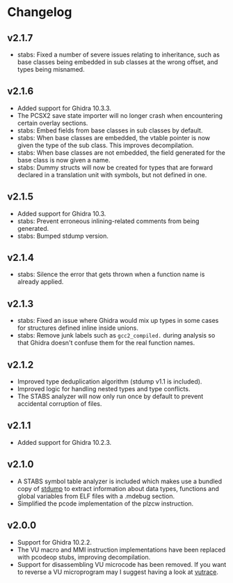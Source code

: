# Changelog

## v2.1.7

- stabs: Fixed a number of severe issues relating to inheritance, such as base classes being embedded in sub classes at the wrong offset, and types being misnamed.

## v2.1.6

- Added support for Ghidra 10.3.3.
- The PCSX2 save state importer will no longer crash when encountering certain overlay sections.
- stabs: Embed fields from base classes in sub classes by default.
- stabs: When base classes are embedded, the vtable pointer is now given the type of the sub class. This improves decompilation.
- stabs: When base classes are not embedded, the field generated for the base class is now given a name.
- stabs: Dummy structs will now be created for types that are forward declared in a translation unit with symbols, but not defined in one.

## v2.1.5

- Added support for Ghidra 10.3.
- stabs: Prevent erroneous inlining-related comments from being generated.
- stabs: Bumped stdump version.

## v2.1.4

- stabs: Silence the error that gets thrown when a function name is already applied.

## v2.1.3

- stabs: Fixed an issue where Ghidra would mix up types in some cases for structures defined inline inside unions.
- stabs: Remove junk labels such as `gcc2_compiled.` during analysis so that Ghidra doesn't confuse them for the real function names.

## v2.1.2

- Improved type deduplication algorithm (stdump v1.1 is included).
- Improved logic for handling nested types and type conflicts.
- The STABS analyzer will now only run once by default to prevent accidental corruption of files.

## v2.1.1

- Added support for Ghidra 10.2.3.

## v2.1.0

- A STABS symbol table analyzer is included which makes use a bundled copy of [stdump](https://github.com/chaoticgd/ccc) to extract information about data types, functions and global variables from ELF files with a .mdebug section.
- Simplified the pcode implementation of the plzcw instruction.

## v2.0.0

- Support for Ghidra 10.2.2.
- The VU macro and MMI instruction implementations have	been replaced with pcodeop stubs, improving decompilation.
- Support for disassembling VU microcode has been removed. If you want to reverse a VU microprogram may I suggest having a look at [vutrace](https://github.com/chaoticgd/vutrace).
